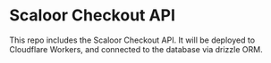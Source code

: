 # Scaloor Checkout API

This repo includes the Scaloor Checkout API.
It will be deployed to Cloudflare Workers, and connected to the database via drizzle ORM.